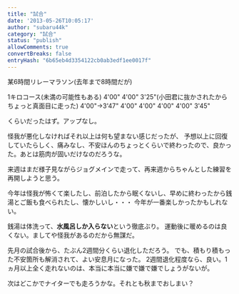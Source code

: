 ```yaml
---
title: "試合"
date: '2013-05-26T10:05:17'
author: "subaru44k"
category: "試合"
status: "publish"
allowComments: true
convertBreaks: false
entryHash: "6b65eb4d3354122cb0ab3edf1ee0017f"
---
```

某6時間リレーマラソン(去年まで8時間だが)

1キロコース(未満の可能性もある)
4'00"
4'00"
3'25"(小田君に抜かされたからちょっと真面目に走った)
4'00"→3'47"
4'00"
4'00"
4'00"
4'00"
3'45"

くらいだったはず。アップなし。

怪我が悪化しなければそれ以上は何も望まない感じだったが、
予想以上に回復していたらしく、痛みなし、不安ほんのちょっとくらいで終わったので、良かった。あとは筋肉が固いだけなのだろうな。

来週はまだ様子見ながらジョグメインで走って、再来週からちゃんとした練習を再開しようと思う。

今年は怪我が怖くて楽したし、前泊したから眠くないし、早めに終わったから銭湯とご飯も食べられたし、懐かしいし・・・
今年が一番楽しかったかもしれない。

銭湯は体洗って、<strong>水風呂しか入らない</strong>という徹底ぶり。
運動後に暖めるのは良くない。ましてや怪我があるのだから無謀だ。


先月の試合後から、たぶん2週間分くらい退化しただろう。
でも、積もり積もった不安箇所も解消されて、よい安息月になった。
2週間退化程度なら、良い。1ヵ月以上全く走れないのは、本当に本当に嫌で嫌で嫌でしょうがないが。

次はどこかでナイターでも走ろうかな。それとも秋までおしまい？
